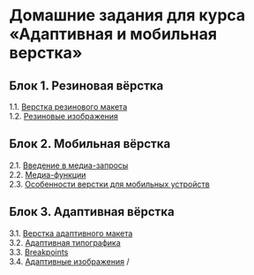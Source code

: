 # Домашние задания для курса «Адаптивная и мобильная верстка»

## Блок 1. Резиновая вёрстка
1.1. [Верстка резинового макета](fluid/)  
1.2. [Резиновые изображения](fluid-images/)  

## Блок 2. Мобильная вёрстка
2.1. [Введение в медиа-запросы](media-types/)  
2.2. [Медиа-функции](media-features/)  
2.3. [Особенности верстки для мобильных устройств](mobile-graphic/)  

## Блок 3. Адаптивная вёрстка
3.1. [Верстка адаптивного макета](adaptive-layout/)  
3.2. [Адаптивная типографика](adaptive-typography/)  
3.3. [Breakpoints](breakpoints/)  
3.4. [Адаптивные изображения](adaptive-images/)  /
